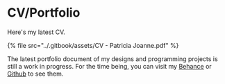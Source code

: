 # CV/Portfolio

Here's my latest CV.

{% file src="../.gitbook/assets/CV - Patricia Joanne.pdf" %}

The latest portfolio document of my designs and programming projects is still a work in progress. For the time being, you can visit my [Behance](https://www.behance.net/trianne24) or [Github](https://github.com/trianne24) to see them.
